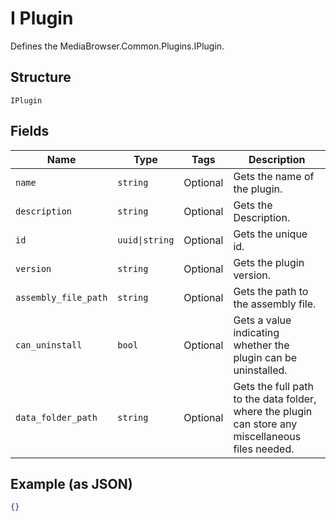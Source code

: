 
# I Plugin

Defines the MediaBrowser.Common.Plugins.IPlugin.

## Structure

`IPlugin`

## Fields

| Name | Type | Tags | Description |
|  --- | --- | --- | --- |
| `name` | `string` | Optional | Gets the name of the plugin. |
| `description` | `string` | Optional | Gets the Description. |
| `id` | `uuid\|string` | Optional | Gets the unique id. |
| `version` | `string` | Optional | Gets the plugin version. |
| `assembly_file_path` | `string` | Optional | Gets the path to the assembly file. |
| `can_uninstall` | `bool` | Optional | Gets a value indicating whether the plugin can be uninstalled. |
| `data_folder_path` | `string` | Optional | Gets the full path to the data folder, where the plugin can store any miscellaneous files needed. |

## Example (as JSON)

```json
{}
```

